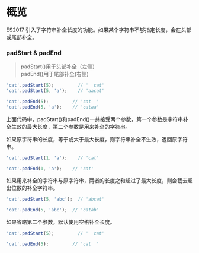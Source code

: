 # 概览
ES2017 引入了字符串补全长度的功能。如果某个字符串不够指定长度，会在头部或尾部补全。


### padStart & padEnd
> padStart()用于头部补全（左侧）  
> padEnd()用于尾部补全(右侧)

```javascript
'cat'.padStart(5);         // '  cat'
'cat'.padStart(5, 'a');    // 'aacat'

'cat'.padEnd(5);         // 'cat  '
'cat'.padEnd(5, 'a');    // 'cataa'
```
上面代码中，padStart()和padEnd()一共接受两个参数，第一个参数是字符串补全生效的最大长度，第二个参数是用来补全的字符串。

如果原字符串的长度，等于或大于最大长度，则字符串补全不生效，返回原字符串。
```javascript
'cat'.padStart(1, 'a');    // 'cat'

'cat'.padEnd(1, 'a');    // 'cat'
```
如果用来补全的字符串与原字符串，两者的长度之和超过了最大长度，则会截去超出位数的补全字符串。
```javascript
'cat'.padStart(5, 'abc');  // 'abcat'

'cat'.padEnd(5, 'abc');  // 'catab'
```
如果省略第二个参数，默认使用空格补全长度。
```javascript
'cat'.padStart(5);         // '  cat'

'cat'.padEnd(5);         // 'cat  '
```
